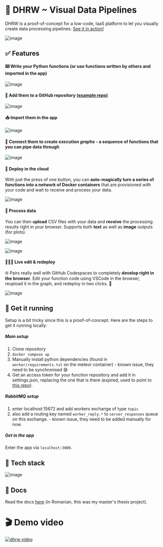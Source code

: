 
# 🎢 DHRW ~ Visual Data Pipelines
DHRW is a proof-of-concept for a low-code, IaaS platform to let you visually create data processing pipelines. [See it in action!](https://www.youtube.com/watch?v=6WjEC7rRUQU)

![image](https://github.com/user-attachments/assets/b942acab-afef-4d76-96da-d33efb5b2cb2)

## ✅ Features

#### ⌨️ **Write** your Python functions (or use functions written by others and imported in the app)
![image](https://github.com/user-attachments/assets/caa09e1f-7a80-49c4-9395-70cc496ada41)

#### 🔗 **Add** them to a GitHub repository [(example repo)](https://github.com/mehanix/dhrw-functions)

![image](https://github.com/user-attachments/assets/c37eae98-9ce9-40c1-b301-5563c8f4baec)

#### 📥 **Import** them in the app

![image](https://github.com/user-attachments/assets/3c8c895b-52d3-4753-b34a-f1bc5df9dc9f)
  
#### 💫 **Connect** them to create _execution graphs_ - a sequence of functions that you can pipe data through

![image](https://github.com/user-attachments/assets/d409a55e-83ac-481d-99ba-6983098ec79d)


#### 🚀 Deploy in the cloud
With just the press of one button, you can **auto-magically turn a series of functions into a network of Docker containers** that are provisioned with your code and wait to receive and process your data.

![image](https://github.com/user-attachments/assets/c86ea1bc-0042-41be-8ccf-2d043cc2a843)

#### 📑 Process data

You can then **upload** CSV files with your data and **receive** the processing results right in your browser. Supports both **text** as well as **image** outputs (for plots).

![image](https://github.com/user-attachments/assets/22baa3ae-cc8f-4de9-82b3-d6aeb1d655e0)

![image](https://github.com/user-attachments/assets/9d841bc7-bc48-4aa6-8aca-05bd37a80fb7)


#### 👨🏻‍💻 Live edit & redeploy

🌐  Pairs really well with GitHub Codespaces to completely **develop right in the browser**. Edit your function code using VSCode in the browser, reupload it in the graph, and redeploy in two clicks. 🙌 

![image](https://github.com/user-attachments/assets/a6cbb4f1-dd37-457c-8c7a-de05ee37b6a8)

## 🐳 Get it running 

Setup is a bit tricky since this is a proof-of-concept. Here are the steps to get it running locally:

##### Main setup
1. Clone repository
2. `docker compose up`
3. Manually install python dependencies (found in `worker/requirements.txt` on the meteor container) - known issue, they need to be synchronised 😅
4. Get an access token for your function repository and add it in settings.json, replacing the one that is there (expired, used to point to [this repo](https://github.com/mehanix/dhrw-functions)).

##### RabbitMQ setup
1. enter localhost:15672 and add workers exchange of type `topic`
2. also add a routing key named `worker_reply.*` to `server_responses` queue on this exchange. - known issue, they need to be added manually for now.

##### Get in the app
Enter the app via `localhost:3000`.



## 🤖 Tech stack

![image](https://github.com/user-attachments/assets/86bec09c-18d3-4248-84e8-bea5fd271525)

## 📜 Docs 

Read the docs [here](https://github.com/mehanix/dhrw/blob/32abfdf1329d02b66804a914cff42167a04d6be6/docs%20(in%20romanian).pdf) (in Romanian, this was my master's thesis project).

# 🎬 Demo video

[![dhrw video](https://img.youtube.com/vi/6WjEC7rRUQU/0.jpg)](https://www.youtube.com/watch?v=6WjEC7rRUQU)
